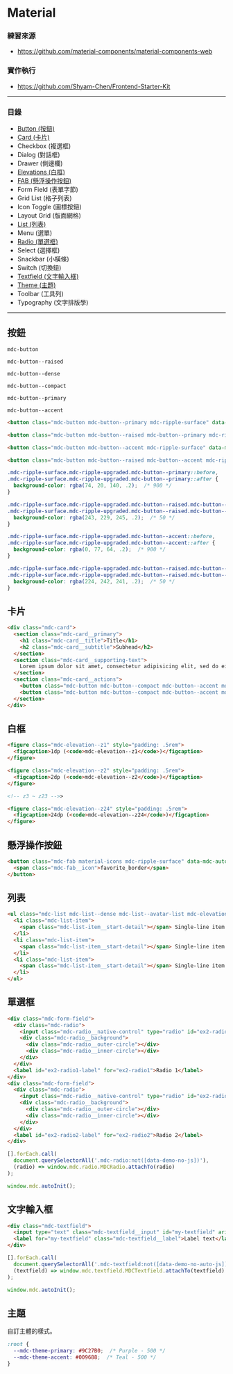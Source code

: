 # Material

### 練習來源
* https://github.com/material-components/material-components-web

### 實作執行
* https://github.com/Shyam-Chen/Frontend-Starter-Kit

***

### 目錄
* [Button (按鈕)](#按鈕)
* [Card (卡片)](#卡片)
* Checkbox (複選框)
* Dialog (對話框)
* Drawer (側邊欄)
* [Elevations (白框)](#白框)
* [FAB (懸浮操作按鈕)](#懸浮操作按鈕)
* Form Field (表單字節)
* Grid List (格子列表)
* Icon Toggle (圖標按鈕)
* Layout Grid (版面網格)
* [List (列表)](#列表)
* Menu (選單)
* [Radio (單選框)](#單選框)
* Select (選擇框)
* Snackbar (小橫條)
* Switch (切換鈕)
* [Textfield (文字輸入框)](#文字輸入框)
* [Theme (主題)](#主題)
* Toolbar (工具列)
* Typography (文字排版學)

***

## 按鈕

`mdc-button`

`mdc-button--raised`

`mdc-button--dense`

`mdc-button--compact`

`mdc-button--primary`

`mdc-button--accent`

```html
<button class="mdc-button mdc-button--primary mdc-ripple-surface" data-mdc-auto-init="MDCRipple">Button</button>

<button class="mdc-button mdc-button--raised mdc-button--primary mdc-ripple-surface" data-mdc-auto-init="MDCRipple">Button</button>

<button class="mdc-button mdc-button--accent mdc-ripple-surface" data-mdc-auto-init="MDCRipple">Button</button>

<button class="mdc-button mdc-button--raised mdc-button--accent mdc-ripple-surface" data-mdc-auto-init="MDCRipple">Button</button>
```

```css
.mdc-ripple-surface.mdc-ripple-upgraded.mdc-button--primary::before,
.mdc-ripple-surface.mdc-ripple-upgraded.mdc-button--primary::after {
  background-color: rgba(74, 20, 140, .2);  /* 900 */
}

.mdc-ripple-surface.mdc-ripple-upgraded.mdc-button--raised.mdc-button--primary::before,
.mdc-ripple-surface.mdc-ripple-upgraded.mdc-button--raised.mdc-button--primary::after {
  background-color: rgba(243, 229, 245, .2);  /* 50 */
}

.mdc-ripple-surface.mdc-ripple-upgraded.mdc-button--accent::before,
.mdc-ripple-surface.mdc-ripple-upgraded.mdc-button--accent::after {
  background-color: rgba(0, 77, 64, .2);  /* 900 */
}

.mdc-ripple-surface.mdc-ripple-upgraded.mdc-button--raised.mdc-button--accent::before,
.mdc-ripple-surface.mdc-ripple-upgraded.mdc-button--raised.mdc-button--accent::after {
  background-color: rgba(224, 242, 241, .2);  /* 50 */
}
```

## 卡片

```html
<div class="mdc-card">
  <section class="mdc-card__primary">
    <h1 class="mdc-card__title">Title</h1>
    <h2 class="mdc-card__subtitle">Subhead</h2>
  </section>
  <section class="mdc-card__supporting-text">
    Lorem ipsum dolor sit amet, consectetur adipisicing elit, sed do eiusmod tempor.
  </section>
  <section class="mdc-card__actions">
    <button class="mdc-button mdc-button--compact mdc-button--accent mdc-ripple-surface mdc-card__action" data-mdc-auto-init="MDCRipple">Action 1</button>
    <button class="mdc-button mdc-button--compact mdc-button--accent mdc-ripple-surface mdc-card__action" data-mdc-auto-init="MDCRipple">Action 2</button>
  </section>
</div>
```

## 白框

```html
<figure class="mdc-elevation--z1" style="padding: .5rem">
  <figcaption>1dp (<code>mdc-elevation--z1</code>)</figcaption>
</figure>

<figure class="mdc-elevation--z2" style="padding: .5rem">
  <figcaption>2dp (<code>mdc-elevation--z2</code>)</figcaption>
</figure>

<!-- z3 ~ z23 -->>

<figure class="mdc-elevation--z24" style="padding: .5rem">
  <figcaption>24dp (<code>mdc-elevation--z24</code>)</figcaption>
</figure>
```

## 懸浮操作按鈕

```html
<button class="mdc-fab material-icons mdc-ripple-surface" data-mdc-auto-init="MDCRipple" aria-label="Favorite">
  <span class="mdc-fab__icon">favorite_border</span>
</button>
```

## 列表

```html
<ul class="mdc-list mdc-list--dense mdc-list--avatar-list mdc-elevation--z2">
  <li class="mdc-list-item">
    <span class="mdc-list-item__start-detail"></span> Single-line item
  </li>
  <li class="mdc-list-item">
    <span class="mdc-list-item__start-detail"></span> Single-line item
  </li>
  <li class="mdc-list-item">
    <span class="mdc-list-item__start-detail"></span> Single-line item
  </li>
</ul>
```

## 單選框

```html
<div class="mdc-form-field">
  <div class="mdc-radio">
    <input class="mdc-radio__native-control" type="radio" id="ex2-radio1" checked name="ex2">
    <div class="mdc-radio__background">
      <div class="mdc-radio__outer-circle"></div>
      <div class="mdc-radio__inner-circle"></div>
    </div>
  </div>
  <label id="ex2-radio1-label" for="ex2-radio1">Radio 1</label>
</div>
<div class="mdc-form-field">
  <div class="mdc-radio">
    <input class="mdc-radio__native-control" type="radio" id="ex2-radio2" name="ex2">
    <div class="mdc-radio__background">
      <div class="mdc-radio__outer-circle"></div>
      <div class="mdc-radio__inner-circle"></div>
    </div>
  </div>
  <label id="ex2-radio2-label" for="ex2-radio2">Radio 2</label>
</div>
```

```js
[].forEach.call(
  document.querySelectorAll('.mdc-radio:not([data-demo-no-js])'),
  (radio) => window.mdc.radio.MDCRadio.attachTo(radio)
);

window.mdc.autoInit();
```

## 文字輸入框

```html
<div class="mdc-textfield">
  <input type="text" class="mdc-textfield__input" id="my-textfield" aria-controls="my-textfield-helptext" data-demo-no-auto-js>
  <label for="my-textfield" class="mdc-textfield__label">Label text</label>
</div>
```

```js
[].forEach.call(
  document.querySelectorAll('.mdc-textfield:not([data-demo-no-auto-js])'),
  (textfield) => window.mdc.textfield.MDCTextfield.attachTo(textfield)
);

window.mdc.autoInit();
```

## 主題

自訂主體的樣式。

```css
:root {
  --mdc-theme-primary: #9C27B0;  /* Purple - 500 */
  --mdc-theme-accent: #009688;  /* Teal - 500 */
}
```

